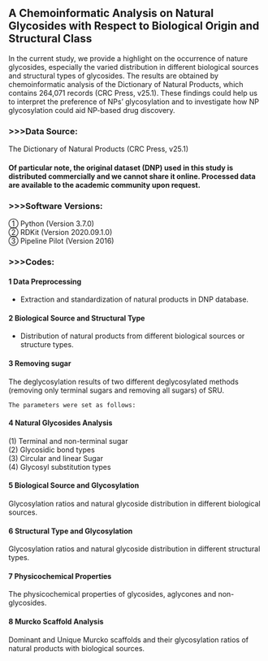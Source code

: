 ## A Chemoinformatic Analysis on Natural Glycosides with Respect to Biological Origin and Structural Class

In the current study, we provide a highlight on the occurrence of nature glycosides, especially the varied distribution in different biological sources and structural types of glycosides. The results are obtained by chemoinformatic analysis of the Dictionary of Natural Products, which contains 264,071 records (CRC Press, v25.1). These findings could help us to interpret the preference of NPs’ glycosylation and to investigate how NP glycosylation could aid NP-based drug discovery.

### >>>Data Source:
The Dictionary of Natural Products (CRC Press, v25.1)

<h4>Of particular note, the original dataset (DNP) used in this study is distributed commercially and we cannot share it online. Processed data are available to the academic community upon request.</h4>

### >>>Software Versions:
① Python (Version 3.7.0) <br>
② RDKit (Version 2020.09.1.0) <br> 
③ Pipeline Pilot (Version 2016) <br>

### >>>Codes:
<h4> 1 Data Preprocessing </h4>

- Extraction and standardization of natural products in DNP database. 

<h4> 2 Biological Source and Structural Type </h4>

- Distribution of natural products from different biological sources or structure types.

<h4> 3 Removing sugar </h4>
The deglycosylation results of two different deglycosylated methods (removing only terminal sugars and removing all sugars) of SRU.<br>

``` 
The parameters were set as follows: 
```


<h4> 4 Natural Glycosides Analysis </h4>
(1) Terminal and non-terminal sugar <br>
(2) Glycosidic bond types <br>
(3) Circular and linear Sugar <br>
(4) Glycosyl substitution types <br>

<h4> 5 Biological Source and Glycosylation </h4>
Glycosylation ratios and natural glycoside distribution in different biological sources.

<h4> 6 Structural Type and Glycosylation </h4>
Glycosylation ratios and natural glycoside distribution in different structural types.

<h4> 7 Physicochemical Properties </h4>
The physicochemical properties of glycosides, aglycones and non-glycosides.

<h4> 8 Murcko Scaffold Analysis </h4>
Dominant and Unique Murcko scaffolds and their glycosylation ratios of natural products with biological sources.
